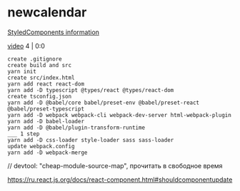 # newcalendar

[StyledComponents information](https://habr.com/ru/articles/591381/)

[video](https://www.youtube.com/watch?v=Elpu7CIuqjY&list=PLC3y8-rFHvwiWPS2RO3BKotLRfgg_8WEo)
4 | 0:0
```
create .gitignore
create build and src
yarn init
create src/index.html
yarn add react react-dom
yarn add -D typescript @types/react @types/react-dom
create tsconfig.json
yarn add -D @babel/core babel/preset-env @babel/preset-react @babel/preset-typescript
yarn add -D webpack webpack-cli webpack-dev-server html-webpack-plugin
yarn add -D babel-loader
yarn add -D @babel/plugin-transform-runtime
___ 1 step
yarn add -D css-loader style-loader sass sass-loader 
update webpack.config
yarn add -D webpack-merge
```
//     devtool: "cheap-module-source-map", прочитать в свободное время

https://ru.react.js.org/docs/react-component.html#shouldcomponentupdate
